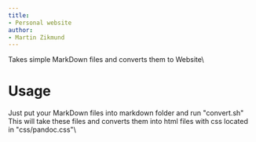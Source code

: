```yaml
---
title:
- Personal website
author:
- Martin Zikmund
---
```


Takes simple MarkDown files and converts them to Website\

# Usage
Just put your MarkDown files into markdown folder and run "convert.sh"\
This will take these files and converts them into html files with css located in "css/pandoc.css"\

